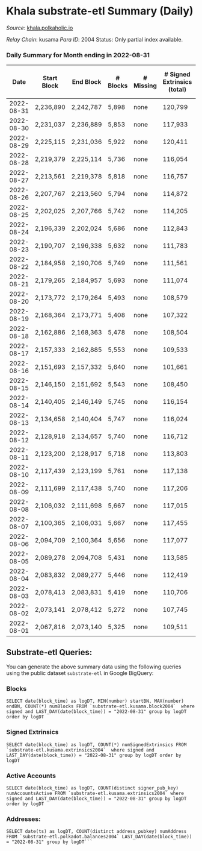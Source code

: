 # Khala substrate-etl Summary (Daily)

_Source_: [khala.polkaholic.io](https://khala.polkaholic.io)

*Relay Chain*: kusama
*Para ID*: 2004
Status: Only partial index available.


### Daily Summary for Month ending in 2022-08-31


| Date | Start Block | End Block | # Blocks | # Missing | # Signed Extrinsics (total) | # Active Accounts | # Addresses with Balances | # Events | # Transfers | # XCM Transfers In | # XCM Transfers Out |
| ---- | ----------- | --------- | -------- | --------- | --------------------------- | ----------------- | ------------------------- | -------- | ----------- | ------------------ | ------------------- |
| 2022-08-31 | 2,236,890 | 2,242,787 | 5,898 | none | 120,799 | 1,752 | 17,257 | 1,605,478 | 2,416 ($367,450) | 3 ($488.64) | 6 ($667.52) |
| 2022-08-30 | 2,231,037 | 2,236,889 | 5,853 | none | 117,933 | 1,712 | 17,245 | 1,567,616 | 2,611 ($243,862) | 6 ($408.07) | 6 ($323.58) |
| 2022-08-29 | 2,225,115 | 2,231,036 | 5,922 | none | 120,411 | 1,698 | 17,230 | 1,601,877 | 2,612 ($111,603) | 3 ($631.81) | 5 ($231.02) |
| 2022-08-28 | 2,219,379 | 2,225,114 | 5,736 | none | 116,054 | 1,626 | 17,206 | 1,544,831 | 2,073 ($77,968.69) | 2 ($210.81) | 5 ($485.86) |
| 2022-08-27 | 2,213,561 | 2,219,378 | 5,818 | none | 116,757 | 1,616 | 17,199 | 1,545,012 | 1,907 ($55,314.10) | 7 ($1,794.30) | 8 ($1,035.13) |
| 2022-08-26 | 2,207,767 | 2,213,560 | 5,794 | none | 114,872 | 1,659 | 17,190 | 1,522,917 | 2,206 ($176,965) | 1 ($135.89) | 5 ($2,550.54) |
| 2022-08-25 | 2,202,025 | 2,207,766 | 5,742 | none | 114,205 | 1,704 | 17,182 | 1,520,507 | 2,376 ($283,061) | 3 ($587.09) | 2 ($26.42) |
| 2022-08-24 | 2,196,339 | 2,202,024 | 5,686 | none | 112,843 | 1,704 | 17,176 | 1,498,026 | 2,185 ($205,677) | 1 ($0.42) | 3 ($31.66) |
| 2022-08-23 | 2,190,707 | 2,196,338 | 5,632 | none | 111,783 | 1,678 | 17,170 | 1,479,635 | 2,305 ($129,957) | 9 ($661.70) | 8 ($201.68) |
| 2022-08-22 | 2,184,958 | 2,190,706 | 5,749 | none | 111,561 | 1,689 | 17,161 | 1,481,608 | 2,316 ($81,084.63) | 5 ($794.33) | 11 ($288.74) |
| 2022-08-21 | 2,179,265 | 2,184,957 | 5,693 | none | 111,074 | 1,613 | 17,148 | 1,471,252 | 1,872 ($106,629) | 3 ($53.87) | 1 ($27.82) |
| 2022-08-20 | 2,173,772 | 2,179,264 | 5,493 | none | 108,579 | 1,622 | 17,137 | 1,437,710 | 1,972 ($317,088) | 4 ($1.13) | 6 ($223.34) |
| 2022-08-19 | 2,168,364 | 2,173,771 | 5,408 | none | 107,322 | 1,612 | 17,131 | 1,417,158 | 2,051 ($188,543) | 7 ($374.91) | 6 ($468.77) |
| 2022-08-18 | 2,162,886 | 2,168,363 | 5,478 | none | 108,504 | 1,591 | 17,111 | 1,432,011 | 2,057 ($191,248) | 7 ($1,008.41) | 13 ($1,352.12) |
| 2022-08-17 | 2,157,333 | 2,162,885 | 5,553 | none | 109,533 | 1,642 | 17,102 | 1,448,923 | 2,037 ($138,461) | 7 ($163.84) | 5 ($210.47) |
| 2022-08-16 | 2,151,693 | 2,157,332 | 5,640 | none | 101,661 | 1,707 | 17,090 | 1,338,439 | 2,219 ($176,143) | 7 ($1,648.68) | 12 ($1,650.28) |
| 2022-08-15 | 2,146,150 | 2,151,692 | 5,543 | none | 108,450 | 1,755 | 17,078 | 1,345,585 | 2,678 ($788,469) | 2 ($2.82) | 3 ($31.66) |
| 2022-08-14 | 2,140,405 | 2,146,149 | 5,745 | none | 116,154 | 1,721 | 17,065 | 1,315,410 | 2,319 ($156,047) | 3 ($334.63) | 5 ($933.15) |
| 2022-08-13 | 2,134,658 | 2,140,404 | 5,747 | none | 116,024 | 1,663 | 17,052 | 1,314,167 | 2,010 ($177,070) | 3 ($1,474.73) | 5 ($56.31) |
| 2022-08-12 | 2,128,918 | 2,134,657 | 5,740 | none | 116,712 | 1,707 | 17,045 | 1,312,885 | 2,355 ($324,224) | 4 ($1,008.63) | 6 ($314.20) |
| 2022-08-11 | 2,123,200 | 2,128,917 | 5,718 | none | 113,803 | 1,783 | 17,029 | 1,279,772 | 2,199 ($6,133,455) | 12 ($253.33) | 4 ($80.94) |
| 2022-08-10 | 2,117,439 | 2,123,199 | 5,761 | none | 117,138 | 1,798 | 17,011 | 1,325,906 | 2,318 ($126,089) | 4 ($87.71) | 6 ($96.42) |
| 2022-08-09 | 2,111,699 | 2,117,438 | 5,740 | none | 117,206 | 1,763 | 16,999 | 1,320,896 | 2,373 ($170,276) | 8 ($381.52) | 7 ($322.22) |
| 2022-08-08 | 2,106,032 | 2,111,698 | 5,667 | none | 117,015 | 1,839 | 16,984 | 1,314,424 | 2,679 ($368,781) | 6 ($1,032.34) | 8 ($4,246.05) |
| 2022-08-07 | 2,100,365 | 2,106,031 | 5,667 | none | 117,455 | 1,699 | 16,961 | 1,319,919 | 2,342 ($129,430) | 6 ($328.94) | 6 ($91.66) |
| 2022-08-06 | 2,094,709 | 2,100,364 | 5,656 | none | 117,077 | 1,610 | 16,948 | 1,313,883 | 1,738 ($215,059) | 1 ($207.49) | 3 ($67.85) |
| 2022-08-05 | 2,089,278 | 2,094,708 | 5,431 | none | 113,585 | 1,867 | 16,942 | 1,273,603 | 2,261 ($424,523) | 2 ($13.14) | 7 ($398.72) |
| 2022-08-04 | 2,083,832 | 2,089,277 | 5,446 | none | 112,419 | 1,746 | 16,968 | 1,264,131 | 2,374 ($118,792) | 9 ($7,934.10) | 3 ($45.35) |
| 2022-08-03 | 2,078,413 | 2,083,831 | 5,419 | none | 110,706 | 1,819 | 16,952 | 1,227,427 | 2,388 ($395,985) | 1  | 8 ($85.35) |
| 2022-08-02 | 2,073,141 | 2,078,412 | 5,272 | none | 107,745 | 1,963 | 16,962 | 1,203,867 | 2,608 ($184,418) | 6 ($168.97) | 3 ($52.21) |
| 2022-08-01 | 2,067,816 | 2,073,140 | 5,325 | none | 109,511 | 2,029 | 17,180 | 1,231,300 | 2,498 ($207,818) | 7 ($516.60) | 6 ($134.35) |

## Substrate-etl Queries:
You can generate the above summary data using the following queries using the public dataset `substrate-etl` in Google BigQuery:


### Blocks
```
SELECT date(block_time) as logDT, MIN(number) startBN, MAX(number) endBN, COUNT(*) numBlocks FROM `substrate-etl.kusama.block2004`  where signed and LAST_DAY(date(block_time)) = "2022-08-31" group by logDT order by logDT
```


### Signed Extrinsics
```
SELECT date(block_time) as logDT, COUNT(*) numSignedExtrinsics FROM `substrate-etl.kusama.extrinsics2004`  where signed and LAST_DAY(date(block_time)) = "2022-08-31" group by logDT order by logDT
```


### Active Accounts
```
SELECT date(block_time) as logDT, COUNT(distinct signer_pub_key) numAccountsActive FROM `substrate-etl.kusama.extrinsics2004` where signed and LAST_DAY(date(block_time)) = "2022-08-31" group by logDT order by logDT
```


### Addresses:
```
SELECT date(ts) as logDT, COUNT(distinct address_pubkey) numAddress FROM `substrate-etl.polkadot.balances2004` LAST_DAY(date(block_time)) = "2022-08-31" group by logDT```

